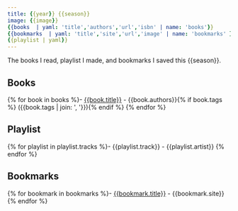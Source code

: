 ```yaml
---
title: {{year}} {{season}}
image: {{image}}
{{books  | yaml: 'title','authors','url','isbn' | name: 'books'}}
{{bookmarks  | yaml: 'title','site','url','image' | name: 'bookmarks' }}
{{playlist | yaml}}
---
```


The books I read, playlist I made, and bookmarks I saved this {{season}}.

## Books

{% for book in books %}- [{{book.title}}]({{book.link}}) - {{book.authors}}{% if book.tags %} ({{book.tags | join: ', '}}){% endif %}
{% endfor %}

## Playlist

{% for playlist in playlist.tracks %}- {{playlist.track}} - {{playlist.artist}}
{% endfor %}

## Bookmarks

{% for bookmark in bookmarks %}- [{{bookmark.title}}]({{bookmark.url}}) - {{bookmark.site}}
{% endfor %}
